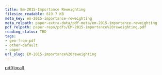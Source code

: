 ```yaml
---
title: Em-2015-Importance Reweighting
filesize_readable: 619.7 KB
meta_key: em-2015-importance-reweighting
meta_relpath: paper-extra-data/pdf-meta/em-2015-importance-reweighting.yaml
pdf_relpath: paper-repo/pdfs/EM-2015-importance%20reweighting.pdf
reading_status: TBD
tags:
- gen-from-pdf
- other-default
- paper
url_slug: EM-2015-importance%20reweighting
---
```


[pdf(local)](../../paper-repo/pdfs/EM-2015-importance%20reweighting.pdf)
